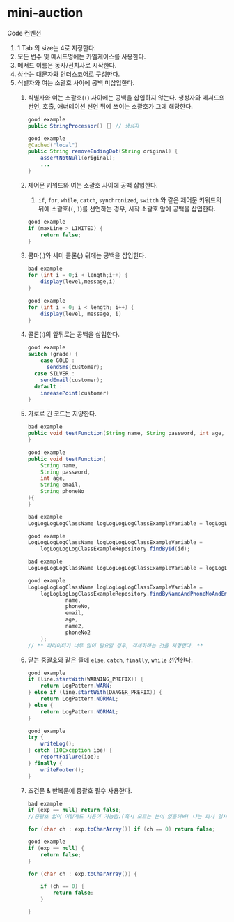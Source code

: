 # mini-auction

Code 컨벤션
1. 1 Tab 의 size는 4로 지정한다.
2. 모든 변수 및 메서드명에는 카멜케이스를 사용한다.
3. 메서드 이름은 동사/전치사로 시작한다.
4. 상수는 대문자와 언더스코어로 구성한다.
5. 식별자와 여는 소괄호 사이에 공백 미삽입한다.
   1. 식별자와 여는 소괄호(`(`) 사이에는 공백을 삽입하지 않는다. 생성자와 메서드의 선언, 호출, 애너테이션 선언 뒤에 쓰이는 소괄호가 그에 해당한다.
        
        ```java
        good example
        public StringProcessor() {} // 생성자
        
        good example
        @Cached("local")
        public String removeEndingDot(String original) {
            assertNotNull(original);
            ...
        }
        ```
        
    6. 제어문 키워드와 여는 소괄호 사이에 공백 삽입한다.
        1. `if`, `for`, `while`, `catch`, `synchronized`, `switch` 와 같은 제어문 키워드의 뒤에 소괄호(`(`, `)`)를 선언하는 경우, 시작 소괄호 앞에 공백을 삽입한다.
        
        ```java
        good example
        if (maxLine > LIMITED) {
            return false;
        }
        ```
        
    7. 콤마(,)와 세미 콜론(;) 뒤에는 공백을 삽입한다.
        
        ```java
        bad example
        for (int i = 0;i < length;i++) {
            display(level,message,i)
        }
        
        good example
        for (int i = 0; i < length; i++) {
            display(level, message, i)
        }
        ```
        
    8. 콜론(:)의 앞뒤로는 공백을 삽입한다.
        
        ```java
        good example
        switch (grade) {
        	case GOLD :
        	  sendSms(customer);
          case SILVER :
            sendEmail(customer);
          default :
            inreasePoint(customer)
        }
        ```
        
    9. 가로로 긴 코드는 지양한다.
        
        ```java
        bad example
        public void testFunction(String name, String password, int age, String email, String phoneNo){
        }
        
        good example
        public void testFunction(
        	String name,
        	String password,
        	int age,
        	String email,
        	String phoneNo
        ){
        }
        
        bad example
        LogLogLogLogClassName logLogLogLogClassExampleVariable = logLogLogLogClassExampleRepository.findById(id);
        
        good example
        LogLogLogLogClassName logLogLogLogClassExampleVariable = 
        	logLogLogLogClassExampleRepository.findById(id);
        
        bad example
        LogLogLogLogClassName logLogLogLogClassExampleVariable = logLogLogLogClassExampleRepository.findByNameAndPhoneNoAndEmailAndAgeAndName2AndPhoneNo2(name, phoneNo, email, age, name2, phoneNo2);
        
        good example
        LogLogLogLogClassName logLogLogLogClassExampleVariable = 
        	logLogLogLogClassExampleRepository.findByNameAndPhoneNoAndEmailAndAgeAndName2AndPhoneNo2(
        			name, 
        			phoneNo, 
        			email, 
        			age, 
        			name2, 
        			phoneNo2
        	);
        // ** 파라미터가 너무 많이 필요할 경우, 객체화하는 것을 지향한다. ** 
        ```
        
    10. 닫는 중괄호와 같은 줄에 `else`, `catch`, `finally`, `while` 선언한다.
        
        ```java
        good example
        if (line.startWith(WARNING_PREFIX)) {
            return LogPattern.WARN;
        } else if (line.startWith(DANGER_PREFIX)) {
            return LogPattern.NORMAL;
        } else {
            return LogPattern.NORMAL;
        }
        
        good example
        try {
            writeLog();
        } catch (IOException ioe) {
            reportFailure(ioe);
        } finally {
            writeFooter();
        }
        ```
        
    11. 조건문 & 반복문에 중괄호 필수 사용한다.
        
        ```java
        bad example
        if (exp == null) return false; 
        //중괄호 없이 이렇게도 사용이 가능함.(혹시 모르는 분이 있을까봐! 나는 회사 입사 전에는 몰랐었음..)
        
        for (char ch : exp.toCharArray()) if (ch == 0) return false;
        
        good example
        if (exp == null) {
            return false;
        }
        
        for (char ch : exp.toCharArray()) {
        
            if (ch == 0) {
                return false;
            }
        
        }
        ```
